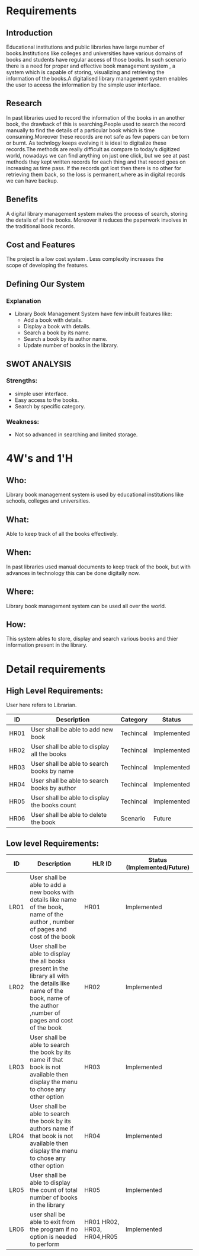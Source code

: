 # Requirements
## Introduction
Educational institutions and public libraries have large number of books.Institutions like colleges and universities have various domains of books and students have regular access of those books. In such scenario there is a need for proper and effective book management system , a system which is capable of storing, visualizing and retrieving the information of the books.A digitalised library management system enables the user to aceess the information by the simple user interface.

## Research
In past libraries used to record the information of the books in an another book, the drawback of this is searching.People used to search the record manually to find the details of a particular book which is time consuming.Moreover these records are not safe as few papers can be torn or burnt. As technlogy keeps evolving it is ideal to digitalize these records.The methods are really difficult as compare to today’s digitized world, nowadays we can find anything on just one click, but we see at past methods they kept written records for each thing and that record goes on increasing as time pass. If the records got lost then there is no other for retrieving them back, so the loss is permanent,where as in digital records we can have backup. 

## Benefits
A digital library management system makes the process of search, storing the details of all the books. Moreover it reduces the paperwork involves in the traditional book records.
## Cost and Features

The project is a low cost system . Less complexity increases the  
scope of developing the features.

## Defining Our System

### Explanation
* Library Book Management System have few inbuilt features like:
    * Add a book with details.
    * Display a book with details. 
    * Search a book by its name.
    * Search a book by its author name.
    * Update number of books in the library.


## SWOT ANALYSIS
### Strengths:
* simple user interface.
* Easy access to the books.
* Search by specific category.
### Weakness:
* Not so advanced in searching and limited storage.
      

# 4W&#39;s and 1&#39;H

## Who:
Library book management system is used by educational institutions like schools, colleges and universities.
## What:
Able to keep track of all the books effectively.
## When:
In past libraries used manual documents to keep track of the book, but with advances in technology this can be done digitally now. 
## Where:
Library book management system can be used all over the world.
## How:
This system ables to store, display and search various books and thier information present in the library.


# Detail requirements
## High Level Requirements: 
User here refers to Librarian.

| ID | Description | Category | Status | 
| ----- | ----- | ------- | ---------|
| HR01 | User shall be able to add new book  | Techincal | Implemented |
| HR02 | User shall be able to display all the books | Techincal | Implemented | 
| HR03 | User shall be able to search books by name | Techincal | Implemented |
| HR04 | User shall be able to search books by author | Techincal | Implemented |
| HR05 | User shall be able to display the books count | Techincal | Implemented |
| HR06 | User shall be able to delete the book | Scenario | Future |


##  Low level Requirements:
| ID | Description | HLR ID | Status (Implemented/Future) |
| ------ | --------- | ------ | ----- |
| LR01 | User shall  be able to add a new books with details like name of the book, name of the author , number of pages and  cost of the book  | HR01 | Implemented |
| LR02 | User shall be able to display the all books present in the library all with the details like name of the book, name of the author ,number of pages and  cost of the book| HR02 | Implemented |
| LR03 | User shall be able to search the book by its name if that book is not available then display the menu to chose any other option| HR03 | Implemented |
| LR04 | User shall be able to search the book by its authors name  if that book is not available then display the menu to chose any other option | HR04 | Implemented |
| LR05 | User shall be able to display the count of total number of books in the library | HR05 | Implemented |
| LR06 | user shall be able to exit from the program if no option is needed to perform | HR01 HR02, HR03, HR04,HR05| Implemented |
